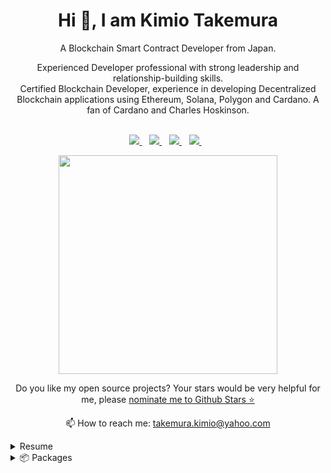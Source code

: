

<h1 align='center'>
  Hi 👋, I am Kimio Takemura
</h1>

<p align='center'>
  A Blockchain Smart Contract Developer from Japan.
</p>
<p align='center'>
Experienced Developer professional with strong leadership and relationship-building skills. 
<br>
Certified Blockchain Developer, experience in developing Decentralized Blockchain applications using Ethereum, Solana, Polygon and Cardano. A fan of Cardano and Charles Hoskinson.
<br><br>
</p>

<p align='center'>
  
  <a href="https://www.linkedin.com/in/takemurakimio/">
    <img src="https://img.shields.io/badge/linkedin-%230077B5.svg?&style=for-the-badge&logo=linkedin&logoColor=white" />
  </a>&nbsp;&nbsp;
  <a href="https://twitter.com/takemurakimio">
    <img src="https://img.shields.io/badge/Twitter-1DA1F2?style=for-the-badge&logo=twitter&logoColor=white" />        
  </a>&nbsp;&nbsp;
  <a href="https://facebook.com/takemurakimio">
    <img src="https://img.shields.io/badge/Facebook-1877F2?style=for-the-badge&logo=facebook&logoColor=white" />        
  </a>&nbsp;&nbsp;
  <a href="https://t.me/kimiotakemura">
    <img src="https://img.shields.io/badge/Telegram-2CA5E0?style=for-the-badge&logo=telegram&logoColor=white" />        
  </a>&nbsp;&nbsp;
  
</p>

<p align='center'>
  <a href="#"><img src="https://github-readme-stats.vercel.app/api?username=takemurakimio&show_icons=true&count_private=true&theme=dark" width="350"></a>
</p>

<p align='center'>
  Do you like my open source projects? Your stars would be very helpful for me, please <a href='https://stars.github.com/nominate/'>nominate me to Github Stars ⭐</a>
</p>

<p align='center'>
  📫 How to reach me: <a href='mailto:takemura.kimio@yahoo.com'>takemura.kimio@yahoo.com</a>
</p>

<details>
  <summary>Resume</summary>

## Education

**Computer Science | TOKYO INSTITUTE OF TECHNOLOGY**\
Apr 2015 – Mar 2018

Studied Computer Science\
Attended from April 2015 to March 2018\
Master's Degree

## Experience

**Blockchain Developer, Co-Founder (with Rey) | KORITSUKI**\
Aug 2020 – Present

✓ Ethereum Smart Contracts
- Designed and developed the smart contracts using the Solidity and implemented test scripts on the smart contracts using the truffle and hardhat frameworks.
- Optimized the smart contract code and increased the efficiency by 15%, using the library functionalities of the solidity.

✓ Personal Projects (Shared with company)
- Sealed-Bid Auction (Ethereum, Polygon)
- Aave Health Checker (Based on Aave)
- KTSwap (Based on Uniswap v2)
- KTSerum (Based on Solana Serum)
- Alonzo Testnet Contract Test (Cardano)
- Cardano Workshop (Discord Project – Open Source)
- CNFTs (By Cardano CLI)

**Smart Contracts Developer | BANCOR NETWORK**\
Apr 2021 – Jun 2021

✓ bancorprotocol / webapp-v2

✓ bancorprotocol / contracts-solidity
- Optimized, maintained protocol smart contracts & webapp.

**Smart Contracts Developer | DEFI PRIME**\
Sep 2018 – Nov 2019

✓ Defi Ecosystem Development
- Participated in Token Lists development. (Frontend and Backend)
- Developed Prime Ledger smart contracts.
- Optimized Prime Ledge smart contract code and efficiency.

## Skills

<img align="right" src="https://img.shields.io/badge/(My)SQL-4479A1?logo=mysql&logoColor=white" />
<img align="right" src="https://img.shields.io/badge/BASH-4EAA25?logo=gnu-bash&logoColor=white" />
<img align="right" src="https://img.shields.io/badge/PHP-777BB4?logo=php&logoColor=white" />
<img align="right" src="https://img.shields.io/badge/Go-00ADD8?logo=go&logoColor=white" />
<img align="right" src="https://img.shields.io/badge/Python-3776AB?logo=python&logoColor=white" />
<img align="right" src="https://img.shields.io/badge/C Sharp-239120?logo=c-sharp&logoColor=white" />
<img align="right" src="https://img.shields.io/badge/C++-00599C?logo=c%2B%2B&logoColor=white" />
<img align="right" src="https://img.shields.io/badge/C-A8B9CC?logo=c&logoColor=white" />

**Programming**

<img align="right" src="https://img.shields.io/badge/Arch-1793D1?logo=arch-linux&logoColor=white" />
<img align="right" src="https://img.shields.io/badge/Fedora-294172?logo=fedora&logoColor=white" />
<img align="right" src="https://img.shields.io/badge/Debian-A81D33?logo=debian&logoColor=white" />
<img align="right" src="https://img.shields.io/badge/Ubuntu-E95420?logo=ubuntu&logoColor=white" />
<img align="right" src="https://img.shields.io/badge/Windows-0078D6?logo=windows&logoColor=white" />

**Operating Systems**

<img align="right" src="https://img.shields.io/badge/English-B2-blue?logo=data:image/svg%2bxml;base64,PHN2ZyB4bWxucz0iaHR0cDovL3d3dy53My5vcmcvMjAwMC9zdmciIGlkPSJmbGFnLWljb24tY3NzLWdiLWVuZyIgdmlld0JveD0iMCAwIDY0MCA0ODAiPgogIDxwYXRoIGZpbGw9IiNmZmYiIGQ9Ik0wIDBoNjQwdjQ4MEgweiIvPgogIDxwYXRoIGZpbGw9IiNjZTExMjQiIGQ9Ik0yODEuNiAwaDc2Ljh2NDgwaC03Ni44eiIvPgogIDxwYXRoIGZpbGw9IiNjZTExMjQiIGQ9Ik0wIDIwMS42aDY0MHY3Ni44SDB6Ii8+Cjwvc3ZnPgo=" />
<img align="right" src="https://img.shields.io/badge/Italian-mother tongue-green?logo=data:image/svg%2bxml;base64,PHN2ZyB4bWxucz0iaHR0cDovL3d3dy53My5vcmcvMjAwMC9zdmciIGlkPSJmbGFnLWljb24tY3NzLWl0IiB2aWV3Qm94PSIwIDAgNjQwIDQ4MCI+DQogIDxnIGZpbGwtcnVsZT0iZXZlbm9kZCIgc3Ryb2tlLXdpZHRoPSIxcHQiPg0KICAgIDxwYXRoIGZpbGw9IiNmZmYiIGQ9Ik0wIDBoNjQwdjQ4MEgweiIvPg0KICAgIDxwYXRoIGZpbGw9IiMwMDkyNDYiIGQ9Ik0wIDBoMjEzLjN2NDgwSDB6Ii8+DQogICAgPHBhdGggZmlsbD0iI2NlMmIzNyIgZD0iTTQyNi43IDBINjQwdjQ4MEg0MjYuN3oiLz4NCiAgPC9nPg0KPC9zdmc+" />

</details>

<details>
  <summary>📦 Packages</summary>
  
  

| Name                 | A short summary                              | Install   | Downloads |
| -------------------- | -------------------------------------------- | --------- | --------- |
| [Slack Exception Send](https://github.com/alexandresanlim/DotNet.Slack.ExceptionSend) | Send exceptions from applications to Slack.  | [![Nuget](https://img.shields.io/nuget/v/Slack.Exception.Send)](https://www.nuget.org/packages/Slack.Exception.Send) | [![Nuget](https://img.shields.io/nuget/dt/Slack.Exception.Send)](https://www.nuget.org/packages/Slack.Exception.Send) |
| [BrazilHolidays.Net](https://github.com/alexandresanlim/BrazilHolidays.Net)   | Work with Brazil holidays on applications.   | [![Nuget](https://img.shields.io/nuget/v/BrazilHolidays.Net)](https://www.nuget.org/packages/BrazilHolidays.Net) | [![Nuget](https://img.shields.io/nuget/dt/BrazilHolidays.Net)](https://www.nuget.org/packages/BrazilHolidays.Net) |
<!-- | Content Cell         | Content Cell                                | link | link | -->
  
</details>
  

<!--
**alexandresanlim/alexandresanlim** is a ✨ _special_ ✨ repository because its `README.md` (this file) appears on your GitHub profile.

Here are some ideas to get you started:

- 🔭 I’m currently working on ...
- 🌱 I’m currently learning ...
- 👯 I’m looking to collaborate on ...
- 🤔 I’m looking for help with ...
- 💬 Ask me about ...
- 📫 How to reach me: ...
- 😄 Pronouns: ...
- ⚡ Fun fact: ...
-->
